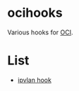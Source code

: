 # ocihooks

Various hooks for [OCI](https://github.com/opencontainers/runtime-spec).

# List

* [ipvlan hook](ipvlanhook/)
